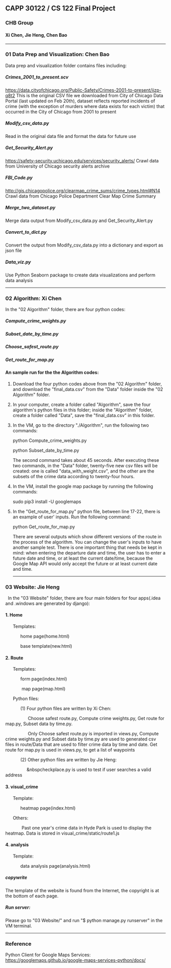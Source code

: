 ## CAPP 30122 / CS 122 Final Project
### CHB Group
#### Xi Chen, Jie Heng, Chen Bao

---
###  01 Data Prep and Visualization: Chen Bao 

Data prep and visualization folder contains files including:

##### Crimes_2001_to_present.scv
https://data.cityofchicago.org/Public-Safety/Crimes-2001-to-present/ijzp-q8t2
This is the original CSV file we downloaded from City of Chicago Data Portal (last updated on Feb 20th), dataset reflects reported     incidents of crime (with the exception of murders where data exists for each victim) that occurred in the City of Chicago from 2001 to present

##### Modify_csv_data.py 
Read in the original data file and format the data for future use

##### Get_Security_Alert.py 
https://safety-security.uchicago.edu/services/security_alerts/
Crawl data from University of Chicago security alerts archive

##### FBI_Code.py
http://gis.chicagopolice.org/clearmap_crime_sums/crime_types.html#N14
Crawl data from Chicago Police Department Clear Map Crime Summary 

##### Merge_two_dataset.py 
Merge data output from Modify_csv_data.py and Get_Security_Alert.py 

##### Convert_to_dict.py
Convert the output from Modify_csv_data.py into a dictionary and export as json file

##### Data_viz.py 
Use Python Seaborn package to create data visualizations and perform data analysis 


---
###  02 Algorithm: Xi Chen
   
   In the "02 Algorithm" folder, there are four python codes:

##### Compute_crime_weights.py

##### Subset_date_by_time.py
   
##### Choose_safest_route.py
   
##### Get_route_for_map.py
  
#### An sample run for the the Algorithm codes:

1. Download the four python codes above from the "02 Algorithm" folder, and download the "final_data.csv" from the "Data" folder inside the "02 Algorithm" folder.

2. In your computer, create a folder called "Algorithm", save the four algorithm's python files in this folder; inside the "Algorithm" folder, create a folder called "Data", save the "final_data.csv" in this folder.

3. In the VM, go to the directory "./Algorithm", run the following two commands:
   
   python Compute_crime_weights.py
   
   python Subset_date_by_time.py
   
   The second command takes about 45 seconds. After executing these two commands, in the "Data" folder, twenty-five new csv files will be created: one is called "data_with_weight.csv", and the other are the subsets of the crime data according to twenty-four hours.

3. In the VM, install the google map package by running the following commands:

   sudo pip3 install -U googlemaps
   
4. In the "Get_route_for_map.py" python file, between line 17-22, there is an example of user' inputs. Run the following command:

   python Get_route_for_map.py
   
   There are several outputs which show different versions of the route in the process of the algorithm. You can change the user's inputs to have another sample test. There is one important thing that needs be kept in mind: when entering the departure date and time, the user has to enter a future date and time, or at least the current date/time, because the Google Map API would only accept the future or at least current date and time. 
   
   ---
   
### 03 Website: Jie Heng

   In the "03 Website" folder, there are four main folders for four apps(.idea and .windows are generated by django):

#### 1. Home

&nbsp;&nbsp;&nbsp;&nbsp;&nbsp;&nbsp;Templates: 

&nbsp;&nbsp;&nbsp;&nbsp;&nbsp;&nbsp;&nbsp;&nbsp;&nbsp;&nbsp;&nbsp;&nbsp;home page(home.html)

&nbsp;&nbsp;&nbsp;&nbsp;&nbsp;&nbsp;&nbsp;&nbsp;&nbsp;&nbsp;&nbsp;&nbsp;base template(new.html)

#### 2. Route

&nbsp;&nbsp;&nbsp;&nbsp;&nbsp;&nbsp;Templates:

&nbsp;&nbsp;&nbsp;&nbsp;&nbsp;&nbsp;&nbsp;&nbsp;&nbsp;&nbsp;&nbsp;&nbsp;form page(index.html)
        
&nbsp;&nbsp;&nbsp;&nbsp;&nbsp;&nbsp;&nbsp;&nbsp;&nbsp;&nbsp;&nbsp;&nbsp; map page(map.html)

&nbsp;&nbsp;&nbsp;&nbsp;&nbsp;&nbsp;Python files:

&nbsp;&nbsp;&nbsp;&nbsp;&nbsp;&nbsp;&nbsp;&nbsp;&nbsp;&nbsp;&nbsp;&nbsp;(1) Four python files are written by Xi Chen: 

&nbsp;&nbsp;&nbsp;&nbsp;&nbsp;&nbsp;&nbsp;&nbsp;&nbsp;&nbsp;&nbsp;&nbsp;&nbsp;&nbsp;&nbsp;&nbsp;&nbsp;&nbsp;Choose safest route.py, Compute crime weights.py,  Get route for map.py, Subset data by time.py. 

&nbsp;&nbsp;&nbsp;&nbsp;&nbsp;&nbsp;&nbsp;&nbsp;&nbsp;&nbsp;&nbsp;&nbsp;&nbsp;&nbsp;&nbsp;&nbsp;&nbsp;&nbsp;Only Choose safest route.py is imported in views.py, Compute crime weights.py and Subset data by time.py are used to generated csv files in route/Data that are used to filter crime data by time and date. Get route for map.py is used in views.py, to get a list of waypoints 

&nbsp;&nbsp;&nbsp;&nbsp;&nbsp;&nbsp;&nbsp;&nbsp;&nbsp;&nbsp;&nbsp;&nbsp;(2)  Other python files are written by Jie Heng:

&nbsp;&nbsp;&nbsp;&nbsp;&nbsp;&nbsp;&nbsp;&nbsp;&nbsp;&nbsp;&nbsp;&nbsp;&nbsp;&nbsp;&nbsp;&nbsp;&nbsp;&nbspcheckplace.py is used to test if user searches a valid address  
               
#### 3. visual_crime

&nbsp;&nbsp;&nbsp;&nbsp;&nbsp;&nbsp;Template:

 &nbsp;&nbsp;&nbsp;&nbsp;&nbsp;&nbsp;&nbsp;&nbsp;&nbsp;&nbsp;&nbsp;&nbsp;heatmap page(index.html)
   
&nbsp;&nbsp;&nbsp;&nbsp;&nbsp;&nbsp;Others:

 &nbsp;&nbsp;&nbsp;&nbsp;&nbsp;&nbsp;&nbsp;&nbsp;&nbsp;&nbsp;&nbsp;&nbsp;    Past one year's crime data in Hyde Park is used to display the heatmap. Data is stored in visual_crime/static/route1.js
   
#### 4. analysis

&nbsp;&nbsp;&nbsp;&nbsp;&nbsp;&nbsp;Template:

&nbsp;&nbsp;&nbsp;&nbsp;&nbsp;&nbsp;&nbsp;&nbsp;&nbsp;&nbsp;&nbsp;&nbsp;data analysis page(analysis.html)
         
##### copywrite

The template of the website is found from the Internet, the copyright is at the bottom of each page.
         
##### Run server:

Please go to "03 Website/" and run "$ python manage.py runserver" in the VM terminal.
 
 ---     
### Reference
Python Client for Google Maps Services:
https://googlemaps.github.io/google-maps-services-python/docs/
